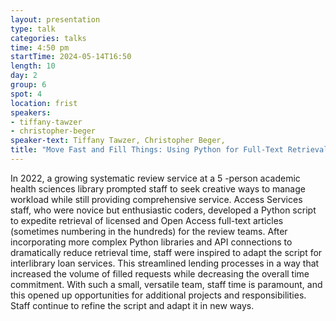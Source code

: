 ```yaml
---
layout: presentation
type: talk
categories: talks
time: 4:50 pm
startTime: 2024-05-14T16:50
length: 10
day: 2
group: 6
spot: 4
location: frist
speakers:
- tiffany-tawzer
- christopher-beger
speaker-text: Tiffany Tawzer, Christopher Beger, 
title: "Move Fast and Fill Things: Using Python for Full-Text Retrieval"
---
```

In 2022, a growing systematic review service at a 5 -person academic health sciences library prompted staff to seek creative ways to manage workload while still providing comprehensive service. Access Services staff, who were novice but enthusiastic coders, developed a Python script to expedite retrieval of licensed and Open Access full-text articles (sometimes numbering in the hundreds) for the review teams.  After incorporating more complex Python libraries and API connections to dramatically reduce retrieval time, staff were inspired to adapt the script for interlibrary loan services. This streamlined lending processes in a way that increased the volume of filled requests while decreasing the overall time commitment. With such a small, versatile team, staff time is paramount, and this opened up opportunities for additional projects and responsibilities. Staff continue to refine the script and adapt it in new ways.
